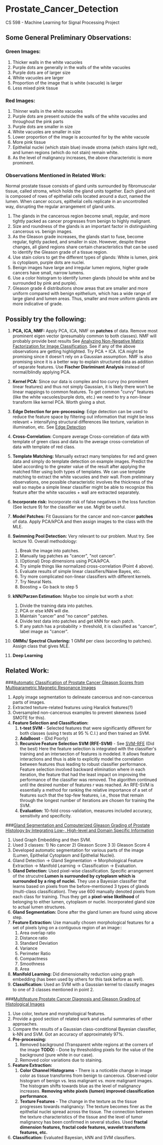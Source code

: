 # Prostate_Cancer_Detection
CS 598 - Machine Learning for Signal Processing Project


## Some General Preliminary Observations:

### Green Images:

1. Thicker walls in the white vacuoles
2. Purple dots are generally in the walls of the white vacuoles
3. Purple dots are of larger size
4. White vacuoles are larger
5. Proportion of the image that is white (vacuole) is larger
6. Less mixed pink tissue

### Red Images:
1. Thinner walls in the white vacuoles
2. Purple dots are present outside the walls of the white vacuoles and throughout the pink parts
3. Purple dots are smaller in size
4. White vacuoles are smaller in size
5. Lower proportion of the image is accounted for by the white vacuole
6. More pink tissue
7. Epithelial nuclei (which stain blue) invade stroma (which stains light red), and lumen regions (which do not stain) remain white.
8. As the level of malignancy increases, the above characteristic is more prominent.

### Observations Mentioned in Related Work:
Normal prostate tissue consists of gland units surrounded by fibromuscular tissue, called stroma, which holds the gland units
together. Each gland unit is composed of rows of epithelial cells located around a duct, named the lumen. When cancer occurs, epithelial cells replicate in an uncontrolled way, disrupting the
regular arrangement of gland units.

1. The glands in the cancerous region become small, regular, and more tightly packed as cancer progresses from benign to highly malignant.
2. Size and roundness of the glands is an important factor in distinguishing cancerous vs. benign images.
3. As the Gleason grade increases, the glands start to fuse, become regular, tightly packed, and smaller in size. However, despite these changes, all gland regions share
   certain characteristics that can be used to identify the Gleason grade of a tissue region.
4. Use stain colors to get the different types of glands: White is lumen, pink is cytoplasm, purple dots are nuclei.
5. Benign images have large and irregular lumen regions, higher grade cancers have small, narrow lumens.
6. Use a color histogram to identify lumen glands (should be white and be surrounded by pink and purple).
7. Gleason grade 4 distributions show areas that are smaller and more uniform compared with benign epithelium, which has a wide range of large gland and lumen areas. 
   Thus, smaller and more uniform glands are more indicative of grade.

## Possibly try the following:

1. **PCA, ICA, NMF:** Apply PCA, ICA, NMF on **patches** of data. Remove most prominent eigen vector (presumably common to both classes).
NMF will probably provide best results See [Analyzing Non-Negative Matrix Factorization for Image Classification](http://citeseerx.ist.psu.edu/viewdoc/download?doi=10.1.1.19.717&rep=rep1&type=pdf).
See if any of the above observations are getting highlighted. Try PCA + ICA. ICA might be promising since it doesn't rely on a Gaussian assumption.
NMF is also promising since it is a better way to explain structured data as addition of separate features.
Use **Fischer Disriminant Analysis** instead of normal/blindly applying PCA.

2. **Kernel PCA:** Since our data is complex and too curvy (no prominent linear features) and thus not simply Gaussian, it is likely there won't be linear mappings to common features.
To get common "curvy" features (like the white vacuoles/purple dots, etc.) we need to try a non-linear transform like kernel PCA. Worth giving a shot.

3. **Edge Detection for pre-processing:** Edge detection can be used to reduce the feature space by filtering out information that might be
less relevant + intensifying structural differences like texture, variation in illumination, etc. See [Edge Detection](https://en.wikipedia.org/wiki/Edge_detection)

4. **Cross-Correlation:** Compare average Cross-correlation of data with template of green class and data to the average cross-correlation of data with template of red class.

5. **Template Matching:** Manually extract many templates for red and green data and simply do template detection on example images. Predict the label according to the
greater value of the result after applying the matched filter using both types of templates.
We can use template matching to extract the white vacuoles and their wall. From preliminary observations, one possible characteristic involves the thickness of the wall so maybe
a simple linear classifier might be able to recognize this feature after the white vacuoles + wall are extracted separately.

6. **Incorporate risk:** Incorporate risk of false negatives in the loss function (See lecture 9) for the classifier we use. Might be useful.

7. **Model Patches:** Fit Gaussians for the cancer and non-cancer **patches** of data. Apply PCA/kPCA and then assign images to the class with the MLE.

8. **Swimming Pool Detection:** Very relevant to our problem. Must try. See lecture 10. Overall methodology:
	1. Break the image into patches.
	2. Manually tag patches as "cancer", "not cancer".
	3. (Optional) Drop dimensions using PCA/kPCA.
	4. Try simple things like normalized cross-correlation (Point 4 above).
	5. Evaluate results of simple linear classifiers/Naive Bayes, etc.
	6. Try more complicated non-linear classifiers with different kernels.
	7. Try Neural Nets.
	8. Boosting + Go back to step 5

9. **kNN/Parzen Estimation:** Maybe too simple but worth a shot:
	1. Divide the training data into patches.
	2. PCA or else kNN will die.
	3. Maintain "cancer" and "no cancer" patches.
	4. Divide test data into patches and get kNN for each patch.
	5. If any patch has a probability > threshold, it is classified as "cancer", label image as "cancer".

10. **GMMs/ Spectral Clustering:** 1 GMM per class (according to patches). Assign class that gives MLE.

11. **Deep Learning**


## Related Work:

###[Automatic Classification of Prostate Cancer Gleason Scores from Multiparametric Magnetic Resonance Images](http://www.pnas.org/content/early/2015/10/28/1505935112.full.pdf)
1. Apply image segmentation to delineate cancerous and non-cancerous parts of images.
2. Extracted texture-related features using Haralick features(?)
3. Oversampled non-cancerous examples to prevent skewness (used SMOTE for this).
4. **Feature Selection and Classification:**
	1. **t-test SVM** - Selected features that were significantly different for both classes (using t tests at 95 % C.I.) and then trained an SVM.
	2. **AdaBoost** - (Did Poorly)
	3. **Recursive Feature Selection SVM (RFE-SVM)** - See [SVM-RFE](http://www.mathworks.com/matlabcentral/fileexchange/50701-feature-selection-with-svm-rfe)  (Did the best) Here the feature selection is integrated with the classifier's training and an intersection of
	features is modeled. It allows feature interactions and thus is able to explicitly model the correlation between features thus leading to robust classifier performance.
	Feature selection involved backward elimination where in each iteration, the feature that had the least impact on improving the performance of the classifier was
	removed. The algorithm continued until the desired number of features *r* was reached. An RFE-SVM is essentially a method for ranking the relative importance of a set of features such
	that the top-few features, i.e., those that remain through the longest number of iterations are chosen for training the SVM.
	4. **Evaluation:** 10-fold cross-validation, measures included accuracy, sensitivity and specificity.

###[Gland Segmentation and Computerized Gleason Grading of Prostate Histology by Integrating Low-, High-level and Domain Specific Information](http://engineering.case.edu/centers/ccipd/sites/ccipd.case.edu/files/publications/Automated-Gland-Segmentation-and-Gleason-Grading-of-Prostate-Histology-by-Integrating-Low-,-High-level-and-Domain-Specific-Information.pdf)
1. Used Graph Embedding and then SVM.
2. Used 3 classes: 1) No cancer 2) Gleason Score 3 3) Gleason Score 4
3. Developed automatic segmentation for various parts of the image (Lumen, Epithelial Cytoplasm and Epithelial Nuclei).
4. Gland Detection -> Gland Segmentation -> Morphological Feature Extraction -> Manifold Learning -> Classification -> Evaluation.
5. **Gland Detection:** Used pixel-wise classification. Specific arrangement of the strucutre:**Lumen is surrounded by cytoplasm which is surrounded by a ring of nuclei.**
   They use a Bayesian classifier that learns based on pixels from the before-mentioned 3 types of glands (multi-class classification). They use 600 manually denoted pixels from
   each class for training. Thus they get a **pixel-wise likelihood** of belonging to either lumen, cytoplasm or nuclei. Incorporated gland size to actual lumen structures.
6. **Gland Segmentation:** Done after the gland lumen are found using above step.
7. **Feature Extraction:** Use manually chosen morphological features for a set of pixels lying on a contiguous region of an image::
	1. Area overlap ratio
	2. Distance ratio
	3. Standard Deviation
	4. Variance
	5. Perimeter Ratio
	6. Compactness
	7. Smoothness
	8. Area
8. **Manifold Learning:** Did dimensionality reduction using graph embedding (has been used by others for this task before as well).
9. **Classification:** Used an SVM with a Gaussian kernel to classify images to one of 3 classes mentioned in point 2.

###[Multifeature Prostate Cancer Diagnosis and Gleason Grading of Histological Images](http://claymore.rfmh.org/~atabesh/papers/tabesh_tmi07_final.pdf)
1. Use color, texture and morphological features.
2. Provide a good section of related work and useful summaries of other approaches.
3. Compare the results of a Gaussian class-conditional Bayesian classifier, k-NN and SVM. Got an accuracy of approximately 97%.
4. **Pre-processing:**
	1. Removed background (Transparent white regions at the corners of the image **TODO**) - Done by thresholding pixels for the value of the background (pure white in our case).
	2. Removed color variations due to staining.
5. **Feature Extraction:**
	1. **Color Channel Histograms** - There is a noticeble change in image color as tissue transforms from benign to cancerous. Observed color histogram of benign vs. less malignant vs.
	more malignant images. The histogram shifts towards blue as the level of malignancy increases. **Removing white pixels (lumen) improved classification performance**.
	2. **Texture Features** - The change in the texture as the tissue progresses towards malignancy:
	The texture becomes finer as the epithelial nuclei spread across the tissue. The connection between the texture characteristics of
	the tissue and the level of tumor malignancy has been confirmed in several studies. Used **fractal dimension features, fractal code features, wavelet transform features, etc.**
6. **Classification:** Evaluated Bayesian, kNN and SVM classifiers.

